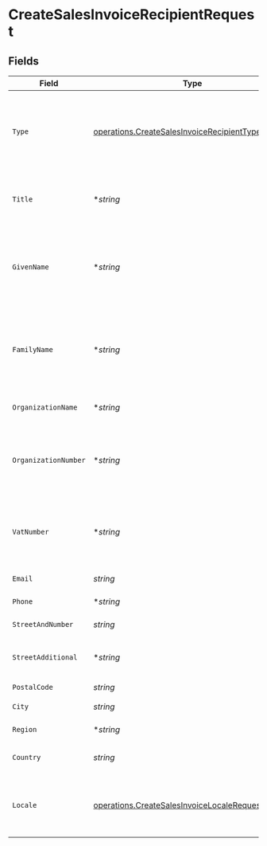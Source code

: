 # CreateSalesInvoiceRecipientRequest


## Fields

| Field                                                                                                                                   | Type                                                                                                                                    | Required                                                                                                                                | Description                                                                                                                             | Example                                                                                                                                 |
| --------------------------------------------------------------------------------------------------------------------------------------- | --------------------------------------------------------------------------------------------------------------------------------------- | --------------------------------------------------------------------------------------------------------------------------------------- | --------------------------------------------------------------------------------------------------------------------------------------- | --------------------------------------------------------------------------------------------------------------------------------------- |
| `Type`                                                                                                                                  | [operations.CreateSalesInvoiceRecipientTypeRequest](../../models/operations/createsalesinvoicerecipienttyperequest.md)                  | :heavy_check_mark:                                                                                                                      | The type of recipient, either `consumer` or `business`. This will determine what further fields are<br/>required on the `recipient` object. | consumer                                                                                                                                |
| `Title`                                                                                                                                 | **string*                                                                                                                               | :heavy_minus_sign:                                                                                                                      | The title of the `consumer` type recipient, for example Mr. or Mrs..                                                                    | Mrs.                                                                                                                                    |
| `GivenName`                                                                                                                             | **string*                                                                                                                               | :heavy_minus_sign:                                                                                                                      | The given name (first name) of the `consumer` type recipient should be at least two characters and cannot contain<br/>only numbers.     | Jane                                                                                                                                    |
| `FamilyName`                                                                                                                            | **string*                                                                                                                               | :heavy_minus_sign:                                                                                                                      | The given name (last name) of the `consumer` type recipient should be at least two characters and cannot contain<br/>only numbers.      | Doe                                                                                                                                     |
| `OrganizationName`                                                                                                                      | **string*                                                                                                                               | :heavy_minus_sign:                                                                                                                      | The trading name of the `business` type recipient.                                                                                      | Organization Corp.                                                                                                                      |
| `OrganizationNumber`                                                                                                                    | **string*                                                                                                                               | :heavy_minus_sign:                                                                                                                      | The Chamber of Commerce number of the organization for a `business` type recipient. Either this or `vatNumber`<br/>has to be provided.  | 12345678                                                                                                                                |
| `VatNumber`                                                                                                                             | **string*                                                                                                                               | :heavy_minus_sign:                                                                                                                      | The VAT number of the organization for a `business` type recipient. Either this or `organizationNumber`<br/>has to be provided.         | NL123456789B01                                                                                                                          |
| `Email`                                                                                                                                 | *string*                                                                                                                                | :heavy_check_mark:                                                                                                                      | The email address of the recipient.                                                                                                     | example@email.com                                                                                                                       |
| `Phone`                                                                                                                                 | **string*                                                                                                                               | :heavy_minus_sign:                                                                                                                      | The phone number of the recipient.                                                                                                      | +0123456789                                                                                                                             |
| `StreetAndNumber`                                                                                                                       | *string*                                                                                                                                | :heavy_check_mark:                                                                                                                      | A street and street number.                                                                                                             | Keizersgracht 126                                                                                                                       |
| `StreetAdditional`                                                                                                                      | **string*                                                                                                                               | :heavy_minus_sign:                                                                                                                      | Any additional addressing details, for example an apartment number.                                                                     | 4th floor                                                                                                                               |
| `PostalCode`                                                                                                                            | *string*                                                                                                                                | :heavy_check_mark:                                                                                                                      | A postal code.                                                                                                                          | 5678AB                                                                                                                                  |
| `City`                                                                                                                                  | *string*                                                                                                                                | :heavy_check_mark:                                                                                                                      | The recipient's city.                                                                                                                   | Amsterdam                                                                                                                               |
| `Region`                                                                                                                                | **string*                                                                                                                               | :heavy_minus_sign:                                                                                                                      | The recipient's region.                                                                                                                 | Noord-Holland                                                                                                                           |
| `Country`                                                                                                                               | *string*                                                                                                                                | :heavy_check_mark:                                                                                                                      | A country code in [ISO 3166-1 alpha-2](https://en.wikipedia.org/wiki/ISO_3166-1_alpha-2) format.                                        | NL                                                                                                                                      |
| `Locale`                                                                                                                                | [operations.CreateSalesInvoiceLocaleRequest](../../models/operations/createsalesinvoicelocalerequest.md)                                | :heavy_check_mark:                                                                                                                      | The locale for the recipient, to be used for translations in PDF generation and payment pages.                                          | nl_NL                                                                                                                                   |